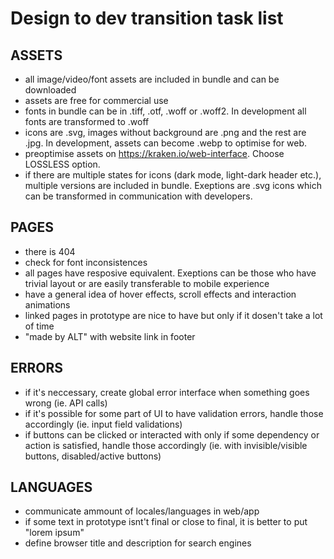 # Design to dev transition task list

## ASSETS
- all image/video/font assets are included in bundle and can be downloaded
- assets are free for commercial use
- fonts in bundle can be in .tiff, .otf, .woff or .woff2. In development all fonts are transformed to .woff
- icons are .svg, images without background are .png and the rest are .jpg. In development, assets can become .webp to optimise for web.
- preoptimise assets on https://kraken.io/web-interface. Choose LOSSLESS option.
- if there are multiple states for icons (dark mode, light-dark header etc.), multiple versions are included in bundle. Exeptions are .svg icons which can be transformed in communication with developers.

## PAGES
- there is 404
- check for font inconsistences
- all pages have resposive equivalent. Exeptions can be those who have trivial layout or are easily transferable to mobile experience
- have a general idea of hover effects, scroll effects and interaction animations
- linked pages in prototype are nice to have but only if it dosen't take a lot of time
- "made by ALT" with website link in footer

## ERRORS
- if it's neccessary, create global error interface when something goes wrong (ie. API calls)
- if it's possible for some part of UI to have validation errors, handle those accordingly (ie. input field validations)
- if buttons can be clicked or interacted with only if some dependency or action is satisfied, handle those accordingly (ie. with invisible/visible buttons, disabled/active buttons)

## LANGUAGES
- communicate ammount of locales/languages in web/app
- if some text in prototype isnt't final or close to final, it is better to put "lorem ipsum"
- define browser title and description for search engines

